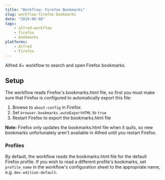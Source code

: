 ```yaml
---
title: "Workflow: Firefox Bookmarks"
slug: workflow-firefox-bookmarks
date: "2019-06-08"
tags:
    - alfred-workflow
    - firefox
    - bookmarks
platforms:
    - Alfred
    - Firefox
---
```


Alfred 4+ workflow to search and open Firefox bookmarks.

<!--more-->

Setup
-----

The workflow reads Firefox's bookmarks.html file, so first you must make sure that Firefox is configured to automatically export this file:

1. Browse to `about:config` in Firefox
2. Set `browser.bookmarks.autoExportHTML` to `true`
3. Restart Firefox to export the bookmarks.html file

**Note:** Firefox only updates the bookmarks.html file when it quits, so new bookmarks unfortunately aren't available in Alfred until you restart Firefox.


### Profiles

By default, the workflow reads the bookmarks.html file for the default Firefox profile. If you wish to read a different profile's bookmarks, set `profile_name` in the workflow's configuration sheet to the appropriate name, e.g. `dev-edition-default`.
